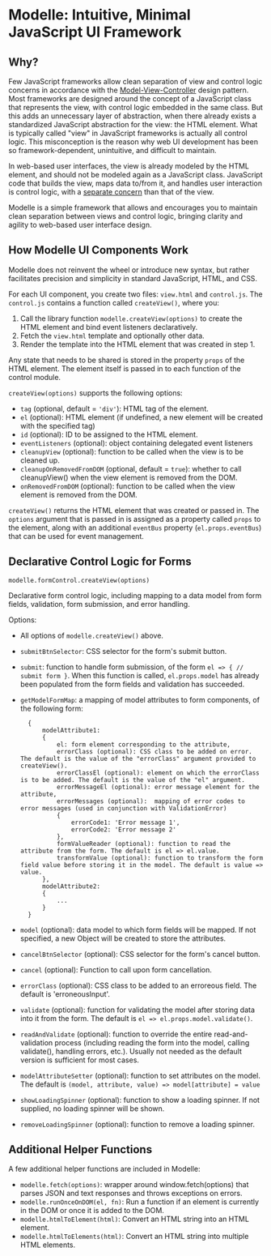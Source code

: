 # Modelle: Intuitive, Minimal JavaScript UI Framework

## Why?
Few JavaScript frameworks allow clean separation of view and control logic concerns in accordance with the [Model-View-Controller](https://en.wikipedia.org/wiki/Model%E2%80%93view%E2%80%93controller) design pattern. Most frameworks are designed around the concept of a JavaScript class that represents the view, with control logic embedded in the same class. But this adds an unnecessary layer of abstraction, when there already exists a standardized JavaScript abstraction for the view: the HTML element. What is typically called "view" in JavaScript frameworks is actually all control logic. This misconception is the reason why web UI development has been so framework-dependent, unintuitive, and difficult to maintain.

In web-based user interfaces, the view is already modeled by the HTML element, and should not be modeled again as a JavaScript class. JavaScript code that builds the view, maps data to/from it, and handles user interaction is control logic, with a [separate concern](https://en.wikipedia.org/wiki/Separation_of_concerns) than that of the view.

Modelle is a simple framework that allows and encourages you to maintain clean separation between views and control logic, bringing clarity and agility to web-based user interface design.

## How Modelle UI Components Work
Modelle does not reinvent the wheel or introduce new syntax, but rather facilitates precision and simplicity in standard JavaScript, HTML, and CSS.

For each UI component, you create two files: `view.html` and `control.js`. The `control.js` contains a function called `createView()`, where you:
1. Call the library function `modelle.createView(options)` to create the HTML element and bind event listeners declaratively. 
2. Fetch the `view.html` template and optionally other data.
3. Render the template into the HTML element that was created in step 1.

Any state that needs to be shared is stored in the property `props` of the HTML element. The element itself is passed in to each function of the control module.

`createView(options)` supports the following options:
* `tag` (optional, default = `'div'`): HTML tag of the element.
* `el` (optional): HTML element (if undefined, a new element will be created with the specified tag)
* `id` (optional): ID to be assigned to the HTML element.
* `eventListeners` (optional): object containing delegated event listeners
* `cleanupView` (optional): function to be called when the view is to be cleaned up.
* `cleanupOnRemovedFromDOM` (optional, default = `true`): whether to call cleanupView() when the view element is removed from the DOM.
* `onRemovedFromDOM` (optional): function to be called when the view element is removed from the DOM.

`createView()` returns the HTML element that was created or passed in. The `options` argument that is passed in is assigned as a property called `props` to the element, along with an additional `eventBus` property (`el.props.eventBus`) that
can be used for event management.

## Declarative Control Logic for Forms
`modelle.formControl.createView(options)`

Declarative form control logic, including mapping to a data model from form fields, validation, form submission, and error handling. 

Options:
* All options of `modelle.createView()` above.
* `submitBtnSelector`: CSS selector for the form's submit button.
* `submit`: function to handle form submission, of the form `el => { // submit form }`. When this function is called, `el.props.model` has already been populated from the form fields and validation has succeeded.
* `getModelFormMap`: a mapping of model attributes to form components, of the following form: 

        {
            modelAttribute1:
            {
                el: form element corresponding to the attribute,
                errorClass (optional): CSS class to be added on error. The default is the value of the "errorClass" argument provided to createView().
                errorClassEl (optional): element on which the errorClass is to be added. The default is the value of the "el" argument.
                errorMessageEl (optional): error message element for the attribute,
                errorMessages (optional):  mapping of error codes to error messages (used in conjunction with ValidationError)
                {
                    errorCode1: 'Error message 1',
                    errorCode2: 'Error message 2'
                },
                formValueReader (optional): function to read the attribute from the form. The default is el => el.value.
                transformValue (optional): function to transform the form field value before storing it in the model. The default is value => value.
            },
            modelAttribute2:
            {
                ...
            }
        }

* `model` (optional): data model to which form fields will be mapped. If not specified, a new Object will be created to store the attributes.
* `cancelBtnSelector` (optional): CSS selector for the form's cancel button.
* `cancel` (optional): Function to call upon form cancellation.
* `errorClass` (optional): CSS class to be added to an erroreous field. The default is 'erroneousInput'.
* `validate` (optional): function for validating the model after storing data into it from the form. The default is `el => el.props.model.validate()`.
* `readAndValidate` (optional): function to override the entire read-and-validation process (including reading the form into the model, calling validate(), handling errors, etc.). Usually not needed as the default version is sufficient for most cases.
* `modelAttributeSetter` (optional): function to set attributes on the model. The default is `(model, attribute, value) => model[attribute] = value`
* `showLoadingSpinner` (optional): function to show a loading spinner. If not supplied, no loading spinner will be shown.
* `removeLoadingSpinner` (optional): function to remove a loading spinner.

## Additional Helper Functions
A few additional helper functions are included in Modelle:
* `modelle.fetch(options)`: wrapper around window.fetch(options) that parses JSON and text responses and throws exceptions on errors.
* `modelle.runOnceOnDOM(el, fn)`: Run a function if an element is currently in the DOM or once it is added to the DOM.
* `modelle.htmlToElement(html)`: Convert an HTML string into an HTML element.
* `modelle.htmlToElements(html)`: Convert an HTML string into multiple HTML elements.
